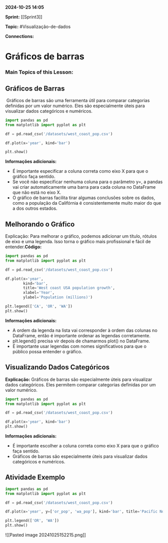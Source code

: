 
**2024-10-25 14:05**

**Sprint:** [[Sprint3]]

**Topic:** #Visualização-de-dados 

**Connections:** 

# **Gráficos de barras**
### Main Topics of this Lesson:


## **Gráficos de Barras**

 Gráficos de barras são uma ferramenta útil para comparar categorias definidas por um valor numérico. Eles são especialmente úteis para visualizar dados categóricos e numéricos.
 
```python
import pandas as pd
from matplotlib import pyplot as plt

df = pd.read_csv('/datasets/west_coast_pop.csv') 

df.plot(x='year', kind='bar') 

plt.show()
```

**Informações adicionais:**

- É importante especificar a coluna correta como eixo X para que o gráfico faça sentido.
- Se você não especificar nenhuma coluna para o parâmetro y=, a pandas vai criar automaticamente uma barra para cada coluna no DataFrame que não está no eixo X.
- O gráfico de barras facilita tirar algumas conclusões sobre os dados, como a população da Califórnia é consistentemente muito maior do que a dos outros estados.

 ## **Melhorando o Gráfico**
 Explicação: Para melhorar o gráfico, podemos adicionar um título, rótulos de eixo e uma legenda. Isso torna o gráfico mais profissional e fácil de entender.**Código:**

```python
import pandas as pd
from matplotlib import pyplot as plt

df = pd.read_csv('/datasets/west_coast_pop.csv')

df.plot(x='year',
        kind='bar',
        title='West coast USA population growth',
        xlabel='Year',
        ylabel='Population (millions)')

plt.legend(['CA', 'OR', 'WA'])
plt.show()
```

**Informações adicionais:**

- A ordem da legenda na lista vai corresponder à ordem das colunas no DataFrame, então é importante ordenar as legendas corretamente.
- plt.legend() precisa vir depois de chamarmos plot() no DataFrame.
- É importante usar legendas com nomes significativos para que o público possa entender o gráfico.

## **Visualizando Dados Categóricos**

**Explicação:** Gráficos de barras são especialmente úteis para visualizar dados categóricos. Eles permitem comparar categorias definidas por um valor numérico.

```python
import pandas as pd
from matplotlib import pyplot as plt

df = pd.read_csv('/datasets/west_coast_pop.csv')

df.plot(x='year', kind='bar')
plt.show()
```

**Informações adicionais:**

- É importante escolher a coluna correta como eixo X para que o gráfico faça sentido.
- Gráficos de barras são especialmente úteis para visualizar dados categóricos e numéricos.

## **Atividade Exemplo**

```python
import pandas as pd
from matplotlib import pyplot as plt

df = pd.read_csv('/datasets/west_coast_pop.csv')

df.plot(x='year', y=['or_pop', 'wa_pop'], kind='bar', title='Pacific Northwest population growth', xlabel='Year', ylabel='Population (millions)')

plt.legend(['OR', 'WA'])
plt.show()
```

![[Pasted image 20241025152215.png]]
